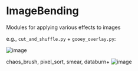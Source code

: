 # ImageBending
Modules for applying various effects to images

e.g., `cut_and_shuffle.py` + `gooey_overlay.py`:

![image](https://github.com/user-attachments/assets/cd8bdd52-221b-4d84-8aac-99717413fedc)

chaos_brush, pixel_sort, smear, databurn+
![image](https://github.com/user-attachments/assets/aeef7166-daa1-4a18-b558-a8767963164f)



